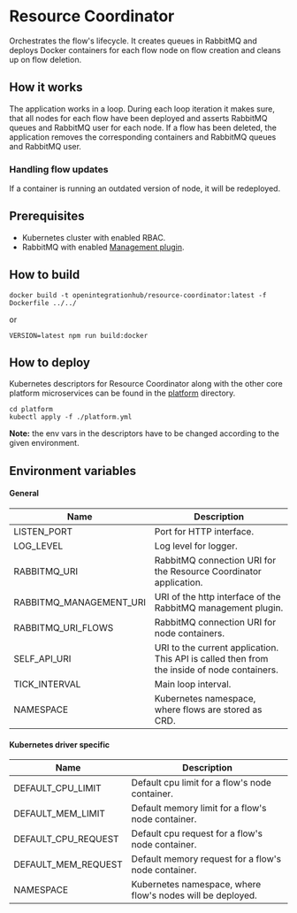 # Resource Coordinator
Orchestrates the flow's lifecycle. It creates queues in RabbitMQ and deploys Docker containers for each flow node on flow creation and cleans up on flow deletion.

## How it works
The application works in a loop. During each loop iteration it makes sure, that all nodes for each flow have been deployed and asserts RabbitMQ queues and RabbitMQ user for each node.
If a flow has been deleted, the application removes the corresponding containers and RabbitMQ queues and RabbitMQ user.

### Handling flow updates
If a container is running an outdated version of node, it will be redeployed.

## Prerequisites
- Kubernetes cluster with enabled RBAC.
- RabbitMQ with enabled [Management plugin](https://www.rabbitmq.com/management.html).

## How to build
```
docker build -t openintegrationhub/resource-coordinator:latest -f Dockerfile ../../
```
or
```
VERSION=latest npm run build:docker
```

## How to deploy
Kubernetes descriptors for Resource Coordinator along with the other core platform microservices can be found in the [platform](../platform) directory.

```
cd platform
kubectl apply -f ./platform.yml
```

**Note:** the env vars in the descriptors have to be changed according to the given environment.

## Environment variables

#### General
| Name | Description |
| --- | --- |
| LISTEN_PORT | Port for HTTP interface. |
| LOG_LEVEL | Log level for logger. |
| RABBITMQ_URI | RabbitMQ connection URI for the Resource Coordinator application. |
| RABBITMQ_MANAGEMENT_URI | URI of the http interface of the RabbitMQ management plugin. |
| RABBITMQ_URI_FLOWS | RabbitMQ connection URI for node containers. |
| SELF_API_URI | URI to the current application. This API is called then from the inside of node containers. |
| TICK_INTERVAL | Main loop interval. |
| NAMESPACE | Kubernetes namespace, where flows are stored as CRD. |

#### Kubernetes driver specific
| Name | Description |
| --- | --- |
| DEFAULT_CPU_LIMIT | Default cpu limit for a flow's node container. |
| DEFAULT_MEM_LIMIT | Default memory limit for a flow's node container. |
| DEFAULT_CPU_REQUEST | Default cpu request for a flow's node container. |
| DEFAULT_MEM_REQUEST | Default memory request for a flow's node container. |
| NAMESPACE | Kubernetes namespace, where flow's nodes will be deployed. |

